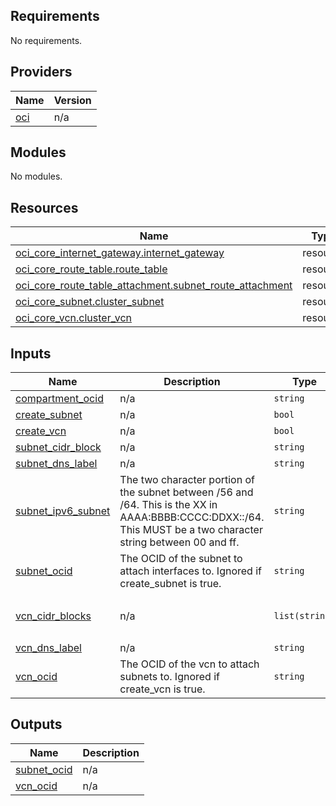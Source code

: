 <!-- BEGIN_TF_DOCS -->
## Requirements

No requirements.

## Providers

| Name | Version |
|------|---------|
| <a name="provider_oci"></a> [oci](#provider\_oci) | n/a |

## Modules

No modules.

## Resources

| Name | Type |
|------|------|
| [oci_core_internet_gateway.internet_gateway](https://registry.terraform.io/providers/hashicorp/oci/latest/docs/resources/core_internet_gateway) | resource |
| [oci_core_route_table.route_table](https://registry.terraform.io/providers/hashicorp/oci/latest/docs/resources/core_route_table) | resource |
| [oci_core_route_table_attachment.subnet_route_attachment](https://registry.terraform.io/providers/hashicorp/oci/latest/docs/resources/core_route_table_attachment) | resource |
| [oci_core_subnet.cluster_subnet](https://registry.terraform.io/providers/hashicorp/oci/latest/docs/resources/core_subnet) | resource |
| [oci_core_vcn.cluster_vcn](https://registry.terraform.io/providers/hashicorp/oci/latest/docs/resources/core_vcn) | resource |

## Inputs

| Name | Description | Type | Default | Required |
|------|-------------|------|---------|:--------:|
| <a name="input_compartment_ocid"></a> [compartment\_ocid](#input\_compartment\_ocid) | n/a | `string` | n/a | yes |
| <a name="input_create_subnet"></a> [create\_subnet](#input\_create\_subnet) | n/a | `bool` | `true` | no |
| <a name="input_create_vcn"></a> [create\_vcn](#input\_create\_vcn) | n/a | `bool` | `true` | no |
| <a name="input_subnet_cidr_block"></a> [subnet\_cidr\_block](#input\_subnet\_cidr\_block) | n/a | `string` | `"10.0.0.0/24"` | no |
| <a name="input_subnet_dns_label"></a> [subnet\_dns\_label](#input\_subnet\_dns\_label) | n/a | `string` | `"subnet"` | no |
| <a name="input_subnet_ipv6_subnet"></a> [subnet\_ipv6\_subnet](#input\_subnet\_ipv6\_subnet) | The two character portion of the subnet between /56 and /64.  This is the XX in AAAA:BBBB:CCCC:DDXX::/64.  This MUST be a two character string between 00 and ff. | `string` | `"00"` | no |
| <a name="input_subnet_ocid"></a> [subnet\_ocid](#input\_subnet\_ocid) | The OCID of the subnet to attach interfaces to.  Ignored if create\_subnet is true. | `string` | `""` | no |
| <a name="input_vcn_cidr_blocks"></a> [vcn\_cidr\_blocks](#input\_vcn\_cidr\_blocks) | n/a | `list(string)` | <pre>[<br>  "10.0.0.0/16"<br>]</pre> | no |
| <a name="input_vcn_dns_label"></a> [vcn\_dns\_label](#input\_vcn\_dns\_label) | n/a | `string` | `"vcn"` | no |
| <a name="input_vcn_ocid"></a> [vcn\_ocid](#input\_vcn\_ocid) | The OCID of the vcn to attach subnets to.  Ignored if create\_vcn is true. | `string` | `""` | no |

## Outputs

| Name | Description |
|------|-------------|
| <a name="output_subnet_ocid"></a> [subnet\_ocid](#output\_subnet\_ocid) | n/a |
| <a name="output_vcn_ocid"></a> [vcn\_ocid](#output\_vcn\_ocid) | n/a |
<!-- END_TF_DOCS -->